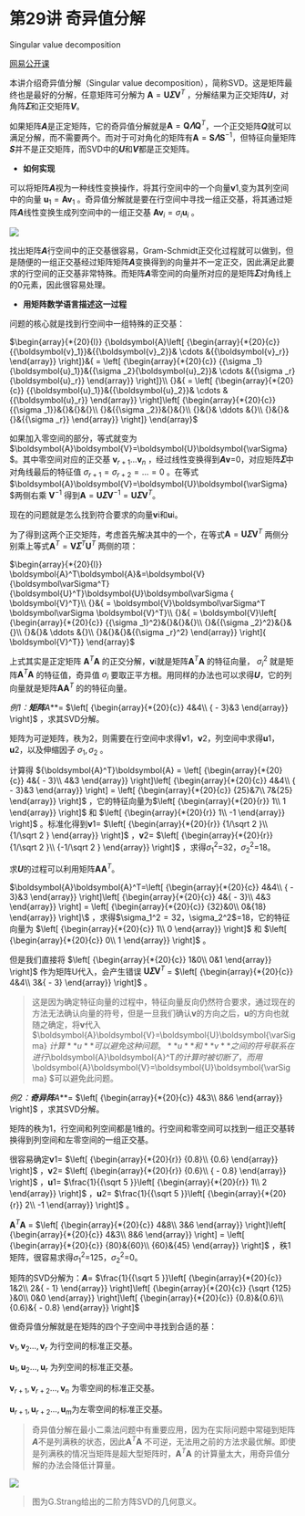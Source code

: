 # 第29讲 奇异值分解

Singular value decomposition

[网易公开课](http://open.163.com/newview/movie/free?pid=M6V0BQC4M&mid=M6V2B5R1G)

本讲介绍奇异值分解（Singular value decomposition），简称SVD。这是矩阵最终也是最好的分解，任意矩阵可分解为 $\boldsymbol{A}=\boldsymbol{U}\boldsymbol{\varSigma} \boldsymbol{V}^T$ ，分解结果为正交矩阵***U***，对角阵$\boldsymbol{\varSigma}$和正交矩阵***V***。

如果矩阵***A***是正定矩阵，它的奇异值分解就是$\boldsymbol{A}=\boldsymbol{Q}\boldsymbol{\varLambda}\boldsymbol{Q}^{T}$，一个正交矩阵***Q***就可以满足分解，而不需要两个。而对于可对角化的矩阵有$\boldsymbol{A}=\boldsymbol{S}\boldsymbol{\varLambda}\boldsymbol{S}^{-1}$，但特征向量矩阵***S***并不是正交矩阵，而SVD中的***U***和***V***都是正交矩阵。

- **如何实现**

可以将矩阵***A***视为一种线性变换操作，将其行空间中的一个向量**v**1,变为其列空间中的向量 $\boldsymbol{u}_1=\boldsymbol{A}\boldsymbol{v}_1$ 。奇异值分解就是要在行空间中寻找一组正交基，将其通过矩阵***A***线性变换生成列空间中的一组正交基 $\boldsymbol{A}\boldsymbol{v}_i=\sigma_i\boldsymbol{u}_i$ 。

![](https://pic1.zhimg.com/v2-2661c185a567047804e7831766cd79f0_b.jpg)

找出矩阵***A***行空间中的正交基很容易，Gram-Schmidt正交化过程就可以做到，但是随便的一组正交基经过矩阵矩阵***A***变换得到的向量并不一定正交，因此满足此要求的行空间的正交基非常特殊。而矩阵***A***零空间的向量所对应的是矩阵$\boldsymbol{\varSigma}$对角线上的0元素，因此很容易处理。

- **用矩阵数学语言描述这一过程**

问题的核心就是找到行空间中一组特殊的正交基：

$\begin{array}{*{20}{l}} {\boldsymbol{A}\left[ {\begin{array}{*{20}{c}} {{\boldsymbol{v}_1}}&{{\boldsymbol{v}_2}}& \cdots &{{\boldsymbol{v}_r}} \end{array}} \right]}&{ = \left[ {\begin{array}{*{20}{c}} {{\sigma _1}{\boldsymbol{u}_1}}&{{\sigma _2}{\boldsymbol{u}_2}}& \cdots &{{\sigma _r}{\boldsymbol{u}_r}} \end{array}} \right]}\\ {}&{ = \left[ {\begin{array}{*{20}{c}} {{\boldsymbol{u}_1}}&{{\boldsymbol{u}_2}}& \cdots &{{\boldsymbol{u}_r}} \end{array}} \right]\left[ {\begin{array}{*{20}{c}} {{\sigma _1}}&{}&{}&{}\\ {}&{{\sigma _2}}&{}&{}\\ {}&{}& \ddots &{}\\ {}&{}&{}&{{\sigma _r}} \end{array}} \right]} \end{array}$ 

如果加入零空间的部分，等式就变为$\boldsymbol{A}\boldsymbol{V}=\boldsymbol{U}\boldsymbol{\varSigma} $。其中零空间对应的正交基 $\boldsymbol{v}_{r+1}…\boldsymbol{v}_{n}$ ，经过线性变换得到***A*v**=0，对应矩阵$\boldsymbol{\varSigma}$中对角线最后的特征值 $\sigma_{r+1}=\sigma_{r+2}=…=0$ 。在等式$\boldsymbol{A}\boldsymbol{V}=\boldsymbol{U}\boldsymbol{\varSigma} $两侧右乘 $\boldsymbol{V}^{-1}$ 得到$\boldsymbol{A}=\boldsymbol{U}\boldsymbol{\varSigma} \boldsymbol{V}^{-1}=\boldsymbol{U}\boldsymbol{\varSigma} \boldsymbol{V}^T$。

现在的问题就是怎么找到符合要求的向量**v**i和**u**i。

为了得到这两个正交矩阵，考虑首先解决其中的一个，在等式$\boldsymbol{A}=\boldsymbol{U}\boldsymbol{\varSigma} \boldsymbol{V}^T$ 两侧分别乘上等式$\boldsymbol{A}^T=\boldsymbol{V}\boldsymbol{\varSigma} ^T\boldsymbol{U}^T$ 两侧的项：

$\begin{array}{*{20}{l}} \boldsymbol{A}^T\boldsymbol{A}&=\boldsymbol{V}{\boldsymbol\varSigma^T}{\boldsymbol{U}^T}\boldsymbol{U}\boldsymbol\varSigma { \boldsymbol{V}^T}\\ {}&{ =  \boldsymbol{V}\boldsymbol\varSigma^T \boldsymbol\varSigma \boldsymbol{V}^T}\\ {}&{ =  \boldsymbol{V}\left[ {\begin{array}{*{20}{c}} {{\sigma _1}^2}&{}&{}&{}\\ {}&{{\sigma _2}^2}&{}&{}\\ {}&{}& \ddots &{}\\ {}&{}&{}&{{\sigma _r}^2} \end{array}} \right]{ \boldsymbol{V}^T}} \end{array}$ 

上式其实是正定矩阵 $\boldsymbol{A}^T\boldsymbol{A}$ 的正交分解，**v**i就是矩阵$\boldsymbol{A}^T\boldsymbol{A}$ 的特征向量， $\sigma_i^2$ 就是矩阵$\boldsymbol{A}^T\boldsymbol{A}$ 的特征值，奇异值 $\sigma_i$ 要取正平方根。用同样的办法也可以求得***U***，它的列向量就是矩阵$\boldsymbol{A}\boldsymbol{A}^T$ 的的特征向量。

**例1：**矩阵***A***= $\left[ {\begin{array}{*{20}{c}} 4&4\\ { - 3}&3 \end{array}} \right]$ ，求其SVD分解。

矩阵为可逆矩阵，秩为2，则需要在行空间中求得**v**1，**v**2，列空间中求得**u**1，**u**2，以及伸缩因子 $\sigma_1,\sigma_2$ 。

计算得 ${\boldsymbol{A}^T}\boldsymbol{A} = \left[ {\begin{array}{*{20}{c}} 4&{ - 3}\\ 4&3 \end{array}} \right]\left[ {\begin{array}{*{20}{c}} 4&4\\ { - 3}&3 \end{array}} \right] = \left[ {\begin{array}{*{20}{c}} {25}&7\\ 7&{25} \end{array}} \right]$ ，它的特征向量为$\left[ {\begin{array}{*{20}{r}} 1\\ 1 \end{array}} \right]$ 和 $\left[ {\begin{array}{*{20}{r}} 1\\ -1 \end{array}} \right]$ 。标准化得到**v**1= $\left[ {\begin{array}{*{20}{r}} {1/\sqrt 2 }\\ {1/\sqrt 2 } \end{array}} \right]$ ，**v**2= $\left[ {\begin{array}{*{20}{r}} {1/\sqrt 2 }\\ {-1/\sqrt 2 } \end{array}} \right]$ ，求得$\sigma_1^2$=32，$\sigma_2^2$=18。

求***U***的过程可以利用矩阵$\boldsymbol{A}\boldsymbol{A}^T$。

$\boldsymbol{A}\boldsymbol{A}^T=\left[ {\begin{array}{*{20}{c}} 4&4\\ { - 3}&3 \end{array}} \right]\left[ {\begin{array}{*{20}{c}} 4&{ - 3}\\ 4&3 \end{array}} \right] = \left[ {\begin{array}{*{20}{c}} {32}&0\\ 0&{18} \end{array}} \right]\$ ，求得$\sigma_1^2$=32，$\sigma_2^2$=18，它的特征向量为 $\left[ {\begin{array}{*{20}{c}} 1\\ 0 \end{array}} \right]$ 和 $\left[ {\begin{array}{*{20}{c}} 0\\ 1 \end{array}} \right]$ 。

但是我们直接将 $\left[ {\begin{array}{*{20}{c}} 1&0\\ 0&1 \end{array}} \right]$ 作为矩阵U代入，会产生错误 $\boldsymbol{U}\boldsymbol{\varSigma}\boldsymbol{V}^T$ = $\left[ {\begin{array}{*{20}{c}} 4&4\\ 3&{ - 3} \end{array}} \right]$ 。

> 这是因为确定特征向量的过程中，特征向量反向仍然符合要求，通过现在的方法无法确认向量的符号，但是一旦我们确认**v**的方向之后，**u**的方向也就随之确定，将**v**代入$\boldsymbol{A}\boldsymbol{V}=\boldsymbol{U}\boldsymbol{\varSigma} $计算**u**可以避免这种问题。**u**和**v**之间的符号联系在进行$\boldsymbol{A}\boldsymbol{A}^T$的计算时被切断了，而用$\boldsymbol{A}\boldsymbol{V}=\boldsymbol{U}\boldsymbol{\varSigma} $可以避免此问题。

**例2：**奇异阵***A***= $\left[ {\begin{array}{*{20}{c}} 4&3\\ 8&6 \end{array}} \right]$ ，求其SVD分解。

矩阵的秩为1，行空间和列空间都是1维的。行空间和零空间可以找到一组正交基转换得到列空间和左零空间的一组正交基。

很容易确定**v**1= $\left[ {\begin{array}{*{20}{r}} {0.8}\\ {0.6} \end{array}} \right]$ ，**v**2= $\left[ {\begin{array}{*{20}{r}} {0.6}\\ { - 0.8} \end{array}} \right]$ ，**u**1= $\frac{1}{{\sqrt 5 }}\left[ {\begin{array}{*{20}{r}} 1\\ 2 \end{array}} \right]$ ，**u**2= $\frac{1}{{\sqrt 5 }}\left[ {\begin{array}{*{20}{r}} 2\\ -1 \end{array}} \right]$ 。

$\boldsymbol{A}^T\boldsymbol{A}$ = $\left[ {\begin{array}{*{20}{c}} 4&8\\ 3&6 \end{array}} \right]\left[ {\begin{array}{*{20}{c}} 4&3\\ 8&6 \end{array}} \right] = \left[ {\begin{array}{*{20}{c}} {80}&{60}\\ {60}&{45} \end{array}} \right]$ ，秩1矩阵，很容易求得$\sigma_1^2$=125，$\sigma_2^2$=0。

矩阵的SVD分解为：***A***= $\frac{1}{{\sqrt 5 }}\left[ {\begin{array}{*{20}{c}} 1&2\\ 2&{ - 1} \end{array}} \right]\left[ {\begin{array}{*{20}{c}} {\sqrt {125} }&0\\ 0&0 \end{array}} \right]\left[ {\begin{array}{*{20}{c}} {0.8}&{0.6}\\ {0.6}&{ - 0.8} \end{array}} \right]$ 

做奇异值分解就是在矩阵的四个子空间中寻找到合适的基：

$\boldsymbol{v}_1,\boldsymbol{v}_2…,\boldsymbol{v}_r$ 为行空间的标准正交基。

$\boldsymbol{u}_1,\boldsymbol{u}_2…,\boldsymbol{u}_r$ 为列空间的标准正交基。

$\boldsymbol{v}_{r+1},\boldsymbol{v}_{r+2}…,\boldsymbol{v}_n$ 为零空间的标准正交基。

$\boldsymbol{u}_{r+1},\boldsymbol{u}_{r+2}…,\boldsymbol{u}_m$为左零空间的标准正交基。

> 奇异值分解在最小二乘法问题中有重要应用，因为在实际问题中常碰到矩阵***A***不是列满秩的状态，因此$\boldsymbol{A}^T\boldsymbol{A}$ 不可逆，无法用之前的方法求最优解。即使是列满秩的情况当矩阵是超大型矩阵时，$\boldsymbol{A}^T\boldsymbol{A}$ 的计算量太大，用奇异值分解的办法会降低计算量。




![](https://pic2.zhimg.com/v2-4573616cb17eead5dd6df7601ff65fcd_b.jpg)

> 图为G.Strang给出的二阶方阵SVD的几何意义。
